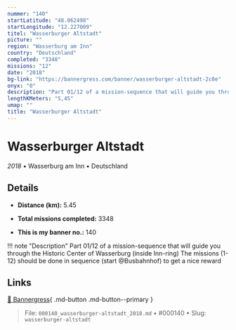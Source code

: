 ```yaml
---
nummer: "140"
startLatitude: "48.062498"
startLongitude: "12.227009"
titel: "Wasserburger Altstadt"
picture: ""
region: "Wasserburg am Inn"
country: "Deutschland"
completed: "3348"
missions: "12"
date: "2018"
bg-link: "https://bannergress.com/banner/wasserburger-altstadt-2c0e"
onyx: "0"
description: "Part 01/12 of a mission-sequence that will guide you through the Historic Center of Wasserburg (inside Inn-ring)\nThe missions (1-12) should be done in sequence (start @Busbahnhof) to get a nice reward"
lengthKMeters: "5,45"
umap: ""
title: "Wasserburger Altstadt"
---
```

# Wasserburger Altstadt

*2018* • Wasserburg am Inn • Deutschland



## Details
- **Distance (km):** 5.45

- **Total missions completed:** 3348
- **This is my banner no.:** 140


!!! note "Description"
    Part 01/12 of a mission-sequence that will guide you through the Historic Center of Wasserburg (inside Inn-ring)
The missions (1-12) should be done in sequence (start @Busbahnhof) to get a nice reward



## Links
[🔗 Bannergress](https://bannergress.com/banner/wasserburger-altstadt-2c0e){ .md-button .md-button--primary }



> File: `000140_wasserburger-altstadt_2018.md` • #000140 • Slug: `wasserburger-altstadt`
